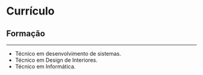 # Currículo

## Formação

---

- Técnico em desenvolvimento de sistemas.
- Técnico em Design de Interiores. 
- Técnico em Informática.


